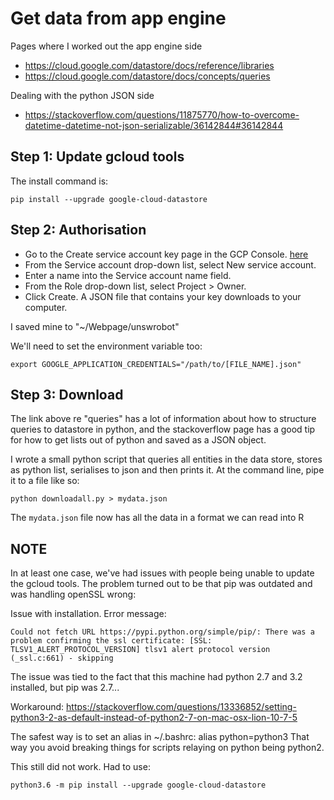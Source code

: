 # Get data from app engine

Pages where I worked out the app engine side

- https://cloud.google.com/datastore/docs/reference/libraries
- https://cloud.google.com/datastore/docs/concepts/queries

Dealing with the python JSON side 

- https://stackoverflow.com/questions/11875770/how-to-overcome-datetime-datetime-not-json-serializable/36142844#36142844


## Step 1: Update gcloud tools

The install command is:

```
pip install --upgrade google-cloud-datastore
```

## Step 2: Authorisation

- Go to the Create service account key page in the GCP Console. [here](https://console.cloud.google.com/apis/credentials/serviceaccountkey?_ga=2.49411173.-233779197.1524356117) 
- From the Service account drop-down list, select New service account.
- Enter a name into the Service account name field.
- From the Role drop-down list, select Project > Owner.
- Click Create. A JSON file that contains your key downloads to your computer.

I saved mine to "~/Webpage/unswrobot" 

We'll need to set the environment variable too:

```
export GOOGLE_APPLICATION_CREDENTIALS="/path/to/[FILE_NAME].json"
```

## Step 3: Download

The link above re "queries" has a lot of information about how to structure queries to datastore in python, and the stackoverflow page has a good tip for how to get lists out of python and saved as a JSON object.

I wrote a small python script that queries all entities in the data store, stores as python list, serialises to json and then prints it. At the command line, pipe it to a file like so:

```
python downloadall.py > mydata.json
```

The `mydata.json` file now has all the data in a format we can read into R 



## NOTE

In at least one case, we've had issues with people being unable to update the gcloud tools. The problem turned out to be that pip was outdated and was handling openSSL wrong:

Issue with installation. Error message:

```
Could not fetch URL https://pypi.python.org/simple/pip/: There was a problem confirming the ssl certificate: [SSL: TLSV1_ALERT_PROTOCOL_VERSION] tlsv1 alert protocol version (_ssl.c:661) - skipping
```
The issue was tied to the fact that this machine had python 2.7 and 3.2 installed, but pip was 2.7...

Workaround: https://stackoverflow.com/questions/13336852/setting-python3-2-as-default-instead-of-python2-7-on-mac-osx-lion-10-7-5

The safest way is to set an alias in ~/.bashrc:
alias python=python3
That way you avoid breaking things for scripts relaying on python being python2.

This still did not work. Had to use:

```
python3.6 -m pip install --upgrade google-cloud-datastore
```

